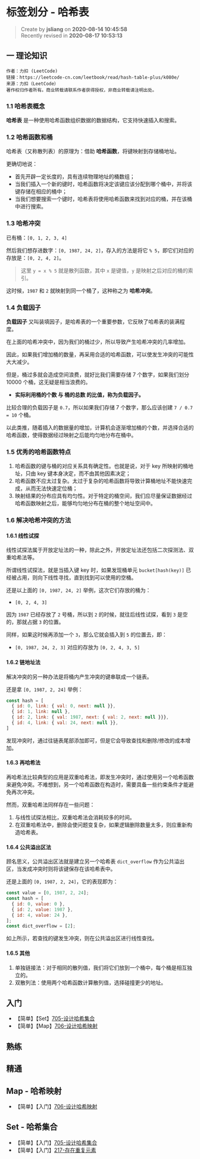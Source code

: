 标签划分 - 哈希表
===

> Create by **jsliang** on **2020-08-14 10:45:58**  
> Recently revised in **2020-08-17 10:53:13**

## 一 理论知识

```
作者：力扣 (LeetCode)
链接：https://leetcode-cn.com/leetbook/read/hash-table-plus/k080e/
来源：力扣（LeetCode）
著作权归作者所有。商业转载请联系作者获得授权，非商业转载请注明出处。
```

### 1.1 哈希表概念

**哈希表** 是一种使用哈希函数组织数据的数据结构，它支持快速插入和搜索。

### 1.2 哈希函数和桶

哈希表（又称散列表）的原理为：借助 **哈希函数**，将键映射到存储桶地址。

更确切地说：

* 首先开辟一定长度的，具有连续物理地址的桶数组；
* 当我们插入一个新的键时，哈希函数将决定该键应该分配到哪个桶中，并将该键存储在相应的桶中；
* 当我们想要搜索一个键时，哈希表将使用哈希函数来找到对应的桶，并在该桶中进行搜索。

### 1.3 哈希冲突

已有桶：`[0, 1, 2, 3, 4]`

然后我们想存进数字：`[0, 1987, 24, 2]`，存入的方法是将它 `% 5`，即它们对应的存放是：`[0, 2, 4, 2]`。

> 这里 `y = x % 5` 就是散列函数，其中 `x` 是键值，`y` 是映射之后对应的桶的索引。

这时候，`1987` 和 `2` 就映射到同一个桶了，这种称之为 **哈希冲突**。

### 1.4 负载因子

**负载因子** 又叫装填因子，是哈希表的一个重要参数，它反映了哈希表的装满程度。

在上面的哈希冲突中，因为我们的桶过少，所以导致产生哈希冲突的几率增加。

因此，如果我们增加桶的数量，再采用合适的哈希函数，可以使发生冲突的可能性大大减少。

但是，桶过多就会造成空间浪费，就好比我们需要存储 7 个数字，如果我们划分 10000 个桶，这无疑是相当浪费的。

* **实际利用桶的个数 与 桶的总数 的比值，称为负载因子。**

比较合理的负载因子是 `0.7`，所以如果我们存储 7 个数字，那么应该创建 `7 / 0.7 = 10` 个桶。

以此类推，随着插入的数据量的增加，计算机会逐渐增加桶的个数，并选择合适的哈希函数，使得数据经过映射之后能均匀地分布在桶中。

### 1.5 优秀的哈希函数特点

1. 哈希函数的键与桶的对应关系具有确定性。也就是说，对于 key 所映射的桶地址，只由 key 键本身决定，而不由其他因素决定；
2. 哈希函数不应太过复杂。太过于复杂的哈希函数将导致计算桶地址不能快速完成，从而无法快速定位桶；
3. 映射结果的分布应具有均匀性。对于特定的桶空间，我们应尽量保证数据经过哈希函数映射之后，能够均匀地分布在桶的整个地址空间中。

### 1.6 解决哈希冲突的方法

#### 1.6.1 线性试探

线性试探法属于开放定址法的一种，除此之外，开放定址法还包括二次探测法、双重哈希法等。

所谓线性试探法，就是当插入键 key 时，如果发现桶单元 `bucket[hash(key)]` 已经被占用，则向下线性寻找，直到找到可以使用的空桶。

还是以上面的 `[0, 1987, 24, 2]` 举例，这次它们存放的桶为：

* `[0, 2, 4, 3]`

因为 `1987` 已经存放了 `2` 号桶，所以到 `2` 的时候，就往后线性试探，看到 `3` 是空的，那就占据 `3` 的位置。

同样，如果这时候再添加一个 `3`，那么它就会插入到 `5` 的位置去，即：

* `[0, 1987, 24, 2, 3]` 对应的存放为 `[0, 2, 4, 3, 5]`

#### 1.6.2 链地址法

解决冲突的另一种办法是将桶内产生冲突的键串联成一个链表。

还是拿 `[0, 1987, 2, 24]` 举例：

```js
const hash = [
  { id: 0, link: { val: 0, next: null }},
  { id: 1, link: null },
  { id: 2, link: { val: 1987, next: { val: 2, next: null }}},
  { id: 4, link: { val: 24, next: null }},
]
```

发现冲突时，通过往链表尾部添加即可，但是它会导致查找和删除/修改的成本增加。

#### 1.6.3 再哈希法

再哈希法比较典型的应用是双重哈希法，即发生冲突时，通过使用另一个哈希函数来避免冲突。不难想到，另一个哈希函数在构造时，需要具备一些约束条件才能避免再次冲突。

然而，双重哈希法同样存在一些问题：

1. 与线性试探法相比，双重哈希法会消耗较多的时间。
2. 在双重哈希法中，删除会使问题变复杂，如果逻辑删除数量太多，则应重新构造哈希表。

#### 1.6.4 公共溢出区法

顾名思义，公共溢出区法就是建立另一个哈希表 `dict_overflow` 作为公共溢出区，当发成冲突时则将该键保存在该哈希表中。

还是上面的 `[0, 1987, 2, 24]`，它的表现即为：

```js
const value = [0, 1987, 2, 24];
const hash = [
  { id: 0, value: 0 },
  { id: 2, value: 1987 },
  { id: 4, value: 24 },
];
const dict_overflow = [2];
```

如上所示，若查找的键发生冲突，则在公共溢出区进行线性查找。

#### 1.6.5 其他

1. 单独链接法：对于相同的散列值，我们将它们放到一个桶中，每个桶是相互独立的。
2. 双散列法：使用两个哈希函数计算散列值，选择碰撞更少的地址。

## 入门

* 【简单】【Set】[705-设计哈希集合](https://leetcode-cn.com/problems/design-hashset)
* 【简单】【Map】[706-设计哈希映射](https://leetcode-cn.com/problems/design-hashmap/)

## 熟练

## 精通

## Map - 哈希映射

* 【简单】【入门】[706-设计哈希映射](https://leetcode-cn.com/problems/design-hashmap/)

## Set - 哈希集合

* 【简单】【入门】[705-设计哈希集合](https://leetcode-cn.com/problems/design-hashset)
* 【简单】【入门】[217-存在重复元素](https://leetcode-cn.com/problems/contains-duplicate/)